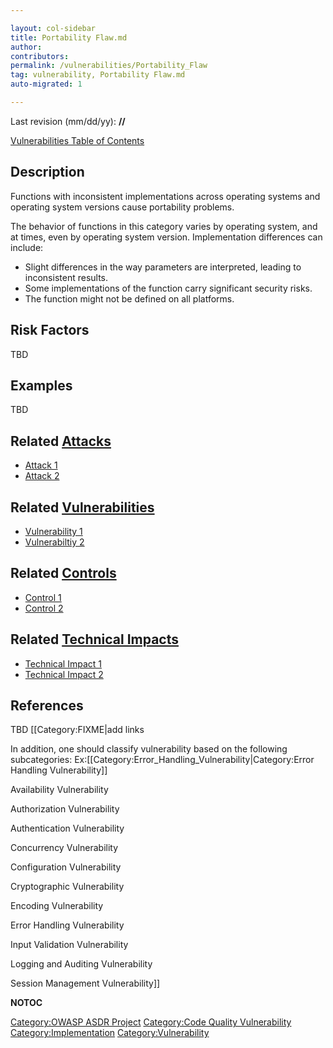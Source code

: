 ```yaml
---

layout: col-sidebar
title: Portability Flaw.md
author: 
contributors: 
permalink: /vulnerabilities/Portability_Flaw
tag: vulnerability, Portability Flaw.md
auto-migrated: 1

---
```


Last revision (mm/dd/yy): **//**

[Vulnerabilities Table of Contents](ASDR_TOC_Vulnerabilities "wikilink")

## Description

Functions with inconsistent implementations across operating systems and
operating system versions cause portability problems.

The behavior of functions in this category varies by operating system,
and at times, even by operating system version. Implementation
differences can include:

  - Slight differences in the way parameters are interpreted, leading to
    inconsistent results.
  - Some implementations of the function carry significant security
    risks.
  - The function might not be defined on all platforms.

## Risk Factors

TBD

## Examples

TBD

## Related [Attacks](Attacks "wikilink")

  - [Attack 1](Attack_1 "wikilink")
  - [Attack 2](Attack_2 "wikilink")

## Related [Vulnerabilities](Vulnerabilities "wikilink")

  - [Vulnerability 1](Vulnerability_1 "wikilink")
  - [Vulnerabiltiy 2](Vulnerabiltiy_2 "wikilink")

## Related [Controls](Controls "wikilink")

  - [Control 1](Control_1 "wikilink")
  - [Control 2](Control_2 "wikilink")

## Related [Technical Impacts](Technical_Impacts "wikilink")

  - [Technical Impact 1](Technical_Impact_1 "wikilink")
  - [Technical Impact 2](Technical_Impact_2 "wikilink")

## References

TBD \[\[Category:FIXME|add links

In addition, one should classify vulnerability based on the following
subcategories:
Ex:\[\[Category:Error_Handling_Vulnerability|Category:Error Handling
Vulnerability\]\]

Availability Vulnerability

Authorization Vulnerability

Authentication Vulnerability

Concurrency Vulnerability

Configuration Vulnerability

Cryptographic Vulnerability

Encoding Vulnerability

Error Handling Vulnerability

Input Validation Vulnerability

Logging and Auditing Vulnerability

Session Management Vulnerability\]\]

__NOTOC__

[Category:OWASP ASDR Project](Category:OWASP_ASDR_Project "wikilink")
[Category:Code Quality
Vulnerability](Category:Code_Quality_Vulnerability "wikilink")
[Category:Implementation](Category:Implementation "wikilink")
[Category:Vulnerability](Category:Vulnerability "wikilink")